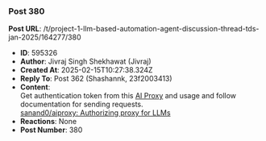### Post 380
**Post URL**: /t/project-1-llm-based-automation-agent-discussion-thread-tds-jan-2025/164277/380
- **ID**: 595326
- **Author**: Jivraj Singh Shekhawat (Jivraj)
- **Created At**: 2025-02-15T10:27:38.324Z
- **Reply To**: Post 362 (Shashannk, 23f2003413)
- **Content**:  
  Get authentication token from this <a href="https://aiproxy.sanand.workers.dev/" rel="noopener nofollow ugc">AI Proxy</a> and usage and follow documentation for sending requests.<br>
<a href="https://github.com/sanand0/aiproxy" rel="noopener nofollow ugc">sanand0/aiproxy: Authorizing proxy for LLMs</a>
- **Reactions**: None
- **Post Number**: 380

